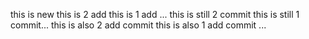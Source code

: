 this is new
this is 2 add 
this is 1 add ...
this is still 2 commit 
this is still 1 commit... 
this is also 2 add commit
this is also 1 add commit ...

